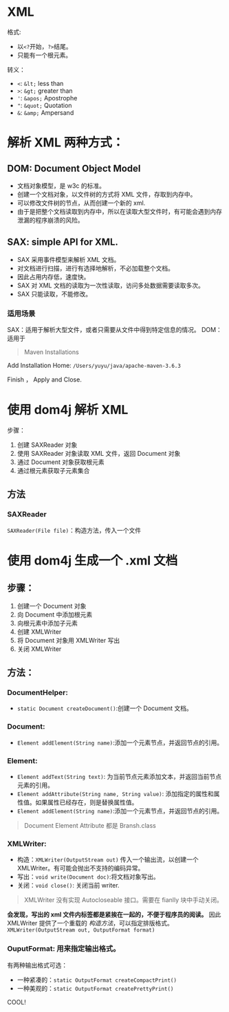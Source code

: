 # XML

格式:

- 以`<?`开始，`?>`结尾。
- 只能有一个根元素。

转义：

- `<`: `&lt;`    less than
- `>`: `&gt;`    greater than
- `'`: `&apos;`  Apostrophe
- `"`: `&quot;`  Quotation
- `&`: `&amp;`   Ampersand



# 解析 XML 两种方式：

## DOM: Document Object Model
- 文档对象模型，是 w3c 的标准。
- 创建一个文档对象，以文件树的方式将 XML 文件，存取到内存中。
- 可以修改文件树的节点，从而创建一个新的 xml.
- 由于是把整个文档读取到内存中，所以在读取大型文件时，有可能会遇到内存泄漏的程序崩溃的风险。

## SAX: simple API for XML.
- SAX 采用事件模型来解析 XML 文档。
- 对文档进行扫描，进行有选择地解析，不必加载整个文档。
- 因此占用内存低，速度快。
- SAX 对 XML 文档的读取为一次性读取，访问多处数据需要读取多次。
- SAX 只能读取，不能修改。

### 适用场景
SAX：适用于解析大型文件，或者只需要从文件中得到特定信息的情况。
DOM：适用于

> Maven Installations


Add Installation Home: 
`/Users/yuyu/java/apache-maven-3.6.3`

Finish ， Apply and Close.



# 使用 dom4j 解析 XML
步骤：
1. 创建 SAXReader 对象
2. 使用 SAXReader 对象读取 XML 文件，返回 Document 对象
3. 通过 Document 对象获取根元素
4. 通过根元素获取子元素集合


## 方法

### SAXReader 
`SAXReader(File file)`：构造方法，传入一个文件


### 






# 使用 dom4j 生成一个 .xml 文档

## 步骤：
1. 创建一个 Document 对象
2. 向 Document 中添加根元素
3. 向根元素中添加子元素
4. 创建 XMLWriter
5. 将 Document 对象用 XMLWriter 写出
6. 关闭 XMLWriter



## 方法：

### DocumentHelper:

- `static Document createDocument()`:创建一个 Document 文档。

### Document:

- `Element addElement(String name)`:添加一个元素节点，并返回节点的引用。

### Element:

- `Element addText(String text)`: 为当前节点元素添加文本，并返回当前节点元素的引用。
- `Element addAttribute(String name, String value)`: 添加指定的属性和属性值。如果属性已经存在，则是替换属性值。
- `Element addElement(String name)`:添加一个元素节点，并返回节点的引用。

> Document Element Attribute 都是 Bransh.class

### XMLWriter:

- 构造：`XMLWriter(OutputStream out)` 传入一个输出流，以创建一个 XMLWriter。有可能会抛出不支持的编码异常。
- 写出：`void write(Document doc)`:将文档对象写出。
- 关闭：`void close()`: 关闭当前 writer.

> XMLWriter 没有实现 Autocloseable 接口。需要在 fianlly 块中手动关闭。


**会发现，写出的 xml 文件内标签都是紧挨在一起的，不便于程序员的阅读。**
因此 XMLWriter 提供了一个重载的 *构造方法*，可以指定排版格式。
`XMLWriter(OutputStream out, OutputFormat format)`



### OuputFormat: 用来指定输出格式。

有两种输出格式可选：
- 一种紧凑的：`static OutputFormat createCompactPrint()`
- 一种美观的：`static OutputFormat createPrettyPrint()`




COOL!


